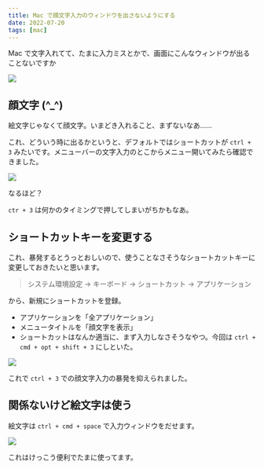 ```yaml
---
title: Mac で顔文字入力のウィンドウを出さないようにする
date: 2022-07-20
tags: [mac]
---
```


Mac で文字入れてて、たまに入力ミスとかで、画面にこんなウィンドウが出ることないですか

![](/images/2022/07/facemark1.png)

## 顔文字 (^\_^)

絵文字じゃなくて顔文字。いまどき入れること、まずないなあ……

これ、どういう時に出るかというと、デフォルトではショートカットが `ctrl + 3` みたいです。メニューバーの文字入力のとこからメニュー開いてみたら確認できました。

![](/images/2022/07/facemark2.png)

なるほど？

`ctr + 3` は何かのタイミングで押してしまいがちかもなあ。

## ショートカットキーを変更する

これ、暴発するとうっとおしいので、使うことなさそうなショートカットキーに変更しておきたいと思います。

> システム環境設定 → キーボード → ショートカット → アプリケーション

から、新規にショートカットを登録。

- アプリケーションを「全アプリケーション」
- メニュータイトルを「顔文字を表示」
- ショートカットはなんか適当に、まず入力しなさそうなやつ。今回は `ctrl + cmd + opt + shift + 3` にしといた。

![](/images/2022/07/facemark3.png)

これで `ctrl + 3` での顔文字入力の暴発を抑えられました。

## 関係ないけど絵文字は使う

絵文字は `ctrl + cmd + space` で入力ウィンドウをだせます。

![](/images/2022/07/facemark4.png)

これはけっこう便利でたまに使ってます。
